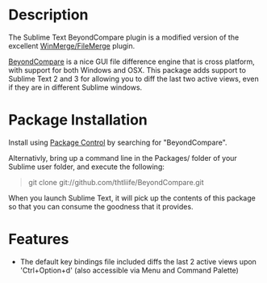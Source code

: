Description
===========
The Sublime Text BeyondCompare plugin is a modified version of the excellent [WinMerge/FileMerge](https://github.com/SublimeText/WinMerge) plugin.

[BeyondCompare](http://www.scootersoftware.com/) is a nice GUI file difference engine that is cross platform, with support for both Windows and OSX. This package adds support to Sublime Text 2 and 3 for allowing you to diff the last two active views, even if they are in different Sublime windows.

Package Installation
====================
Install using [Package Control](https://packagecontrol.io/installation) by searching for "BeyondCompare".

Alternativly, bring up a command line in the Packages/ folder of your Sublime user folder, and execute the following:
> git clone git://github.com/thtliife/BeyondCompare.git

When you launch Sublime Text, it will pick up the contents of this package so that you can consume the goodness that it provides.

Features
========
* The default key bindings file included diffs the last 2 active views upon 'Ctrl+Option+d' (also accessible via Menu and Command Palette)
